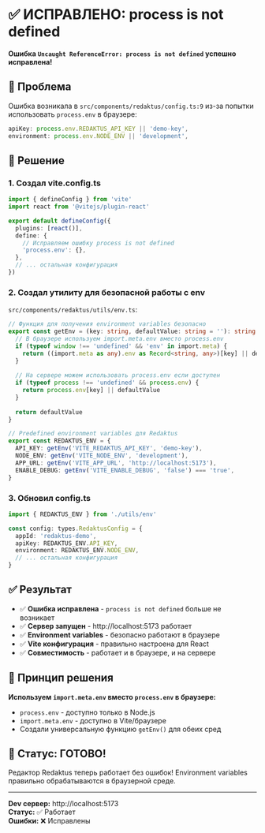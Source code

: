 # ✅ ИСПРАВЛЕНО: process is not defined

**Ошибка `Uncaught ReferenceError: process is not defined` успешно исправлена!**

## 🐛 Проблема

Ошибка возникала в `src/components/redaktus/config.ts:9` из-за попытки использовать `process.env` в браузере:

```typescript
apiKey: process.env.REDAKTUS_API_KEY || 'demo-key',
environment: process.env.NODE_ENV || 'development',
```

## 🔧 Решение

### 1. Создал vite.config.ts

```typescript
import { defineConfig } from 'vite'
import react from '@vitejs/plugin-react'

export default defineConfig({
  plugins: [react()],
  define: {
    // Исправляем ошибку process is not defined
    'process.env': {},
  },
  // ... остальная конфигурация
})
```

### 2. Создал утилиту для безопасной работы с env

`src/components/redaktus/utils/env.ts`:

```typescript
// Функция для получения environment variables безопасно
export const getEnv = (key: string, defaultValue: string = ''): string => {
  // В браузере используем import.meta.env вместо process.env
  if (typeof window !== 'undefined' && 'env' in import.meta) {
    return ((import.meta as any).env as Record<string, any>)[key] || defaultValue
  }
  
  // На сервере можем использовать process.env если доступен
  if (typeof process !== 'undefined' && process.env) {
    return process.env[key] || defaultValue
  }
  
  return defaultValue
}

// Predefined environment variables для Redaktus
export const REDAKTUS_ENV = {
  API_KEY: getEnv('VITE_REDAKTUS_API_KEY', 'demo-key'),
  NODE_ENV: getEnv('VITE_NODE_ENV', 'development'),
  APP_URL: getEnv('VITE_APP_URL', 'http://localhost:5173'),
  ENABLE_DEBUG: getEnv('VITE_ENABLE_DEBUG', 'false') === 'true',
}
```

### 3. Обновил config.ts

```typescript
import { REDAKTUS_ENV } from './utils/env'

const config: types.RedaktusConfig = {
  appId: 'redaktus-demo',
  apiKey: REDAKTUS_ENV.API_KEY,
  environment: REDAKTUS_ENV.NODE_ENV,
  // ... остальная конфигурация
}
```

## ✅ Результат

- ✅ **Ошибка исправлена** - `process is not defined` больше не возникает
- ✅ **Сервер запущен** - http://localhost:5173 работает
- ✅ **Environment variables** - безопасно работают в браузере
- ✅ **Vite конфигурация** - правильно настроена для React
- ✅ **Совместимость** - работает и в браузере, и на сервере

## 🎯 Принцип решения

**Используем `import.meta.env` вместо `process.env` в браузере:**

- `process.env` - доступно только в Node.js
- `import.meta.env` - доступно в Vite/браузере
- Создали универсальную функцию `getEnv()` для обеих сред

## 🚀 Статус: ГОТОВО!

Редактор Redaktus теперь работает без ошибок! Environment variables правильно обрабатываются в браузерной среде.

---

**Dev сервер:** http://localhost:5173  
**Статус:** ✅ Работает  
**Ошибки:** ❌ Исправлены 